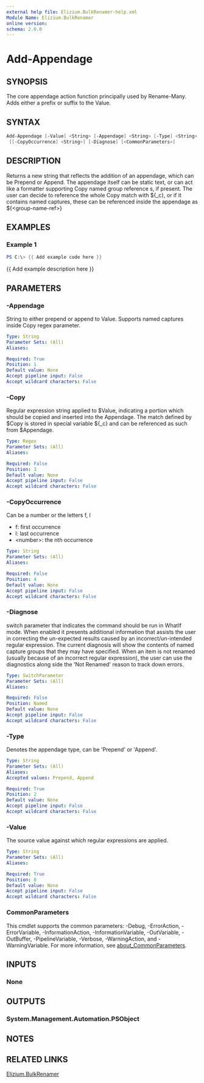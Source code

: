```yaml
---
external help file: Elizium.BulkRenamer-help.xml
Module Name: Elizium.BulkRenamer
online version:
schema: 2.0.0
---
```


# Add-Appendage

## SYNOPSIS

The core appendage action function principally used by Rename-Many. Adds either
a prefix or suffix to the Value.

## SYNTAX

```powershell
Add-Appendage [-Value] <String> [-Appendage] <String> [-Type] <String> [[-Copy] <Regex>]
 [[-CopyOccurrence] <String>] [-Diagnose] [<CommonParameters>]
```

## DESCRIPTION

Returns a new string that reflects the addition of an appendage, which can be Prepend
or Append. The appendage itself can be static text, or can act like a formatter supporting
Copy named group reference s, if present. The user can decide to reference the whole Copy
match with ${_c}, or if it contains named captures, these can be referenced inside the
appendage as ${\<group-name-ref\>}

## EXAMPLES

### Example 1

```powershell
PS C:\> {{ Add example code here }}
```

{{ Add example description here }}

## PARAMETERS

### -Appendage

String to either prepend or append to Value. Supports named captures inside Copy regex
parameter.

```yaml
Type: String
Parameter Sets: (All)
Aliases:

Required: True
Position: 1
Default value: None
Accept pipeline input: False
Accept wildcard characters: False
```

### -Copy

Regular expression string applied to $Value, indicating a portion which should be copied and
inserted into the Appendage. The match defined by $Copy is stored in special variable ${_c} and
can be referenced as such from $Appendage.

```yaml
Type: Regex
Parameter Sets: (All)
Aliases:

Required: False
Position: 3
Default value: None
Accept pipeline input: False
Accept wildcard characters: False
```

### -CopyOccurrence

Can be a number or the letters f, l

* f: first occurrence
* l: last occurrence
* \<number\>: the nth occurrence

```yaml
Type: String
Parameter Sets: (All)
Aliases:

Required: False
Position: 4
Default value: None
Accept pipeline input: False
Accept wildcard characters: False
```

### -Diagnose

switch parameter that indicates the command should be run in WhatIf mode. When enabled
it presents additional information that assists the user in correcting the un-expected
results caused by an incorrect/un-intended regular expression. The current diagnosis
will show the contents of named capture groups that they may have specified. When an item
is not renamed (usually because of an incorrect regular expression), the user can use the
diagnostics along side the 'Not Renamed' reason to track down errors.

```yaml
Type: SwitchParameter
Parameter Sets: (All)
Aliases:

Required: False
Position: Named
Default value: None
Accept pipeline input: False
Accept wildcard characters: False
```

### -Type

Denotes the appendage type, can be 'Prepend' or 'Append'.

```yaml
Type: String
Parameter Sets: (All)
Aliases:
Accepted values: Prepend, Append

Required: True
Position: 2
Default value: None
Accept pipeline input: False
Accept wildcard characters: False
```

### -Value

The source value against which regular expressions are applied.

```yaml
Type: String
Parameter Sets: (All)
Aliases:

Required: True
Position: 0
Default value: None
Accept pipeline input: False
Accept wildcard characters: False
```

### CommonParameters

This cmdlet supports the common parameters: -Debug, -ErrorAction, -ErrorVariable, -InformationAction, -InformationVariable, -OutVariable, -OutBuffer, -PipelineVariable, -Verbose, -WarningAction, and -WarningVariable. For more information, see [about_CommonParameters](http://go.microsoft.com/fwlink/?LinkID=113216).

## INPUTS

### None

## OUTPUTS

### System.Management.Automation.PSObject

## NOTES

## RELATED LINKS

[Elizium.BulkRenamer](https://github.com/EliziumNet/BulkRenamer)
